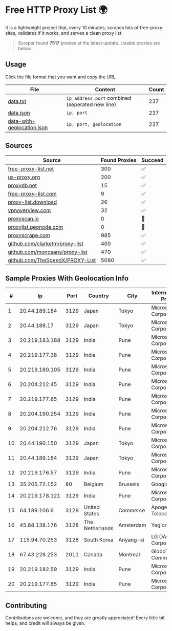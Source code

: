 
# Free HTTP Proxy List 🌍

It is a lightweight project that, every 10 minutes, scrapes lots of free-proxy sites, validates if it works, and serves a clean proxy list.


> Scraper found **7517** proxies at the latest update. Usable proxies are below.

## Usage

Click the file format that you want and copy the URL.


|File|Content|Count|
|----|-------|-----|
|[data.txt](https://raw.githubusercontent.com/themiralay/Proxy-List-World/master/data.txt)|`ip_address:port` combined (seperated new line)|237|
|[data.json](https://raw.githubusercontent.com/themiralay/Proxy-List-World/master/data.json)|`ip, port`|237|
|[data-with-geolocation.json](https://raw.githubusercontent.com/themiralay/Proxy-List-World/master/data-with-geolocation.json)|`ip, port, geolocation`|237|

## Sources

|Source|Found Proxies|Succeed|
|------|-------------|-------|
|[free-proxy-list.net](https://free-proxy-list.net)|300|✅|
|[us-proxy.org](https://www.us-proxy.org)|200|✅|
|[proxydb.net](http://proxydb.net)|15|✅|
|[free-proxy-list.com](https://free-proxy-list.com/?page=&port=&type%5B%5D=http&type%5B%5D=https&up_time=0&search=Search)|9|✅|
|[proxy-list.download](https://www.proxy-list.download/HTTP)|26|✅|
|[vpnoverview.com](https://vpnoverview.com/privacy/anonymous-browsing/free-proxy-servers)|32|✅|
|[proxyscan.io](https://www.proxyscan.io)|0|🚫|
|[proxylist.geonode.com](https://proxylist.geonode.com/api/proxy-list?limit=300&page=1&sort_by=lastChecked&sort_type=desc&protocols=http,https)|0|🚫|
|[proxyscrape.com](https://api.proxyscrape.com/v2/?request=displayproxies&protocol=http&timeout=10000&country=all&ssl=all&anonymity=all)|985|✅|
|[github.com/clarketm/proxy-list](https://raw.githubusercontent.com/clarketm/proxy-list/master/proxy-list-raw.txt)|400|✅|
|[github.com/monosans/proxy-list](https://raw.githubusercontent.com/monosans/proxy-list/main/proxies/http.txt)|470|✅|
|[github.com/TheSpeedX/PROXY-List](https://raw.githubusercontent.com/TheSpeedX/PROXY-List/master/http.txt)|5080|✅|


## Sample Proxies With Geolocation Info

|#|Ip|Port|Country|City|Internet Service Provider|
|-|--|----|-------|----|-------------------------|
|1|20.44.189.184|3129|Japan|Tokyo|Microsoft Corporation|
|2|20.44.188.17|3129|Japan|Tokyo|Microsoft Corporation|
|3|20.219.183.188|3129|India|Pune|Microsoft Corporation|
|4|20.219.177.38|3129|India|Pune|Microsoft Corporation|
|5|20.219.180.105|3129|India|Pune|Microsoft Corporation|
|6|20.204.212.45|3129|India|Pune|Microsoft Corporation|
|7|20.219.177.85|3129|India|Pune|Microsoft Corporation|
|8|20.204.190.254|3129|India|Pune|Microsoft Corporation|
|9|20.204.212.76|3129|India|Pune|Microsoft Corporation|
|10|20.44.190.150|3129|Japan|Tokyo|Microsoft Corporation|
|11|20.44.189.184|3129|Japan|Tokyo|Microsoft Corporation|
|12|20.219.176.57|3129|India|Pune|Microsoft Corporation|
|13|35.205.72.152|80|Belgium|Brussels|Google LLC|
|14|20.219.178.121|3129|India|Pune|Microsoft Corporation|
|15|64.189.106.6|3129|United States|Commerce|Apogee Telecom Inc.|
|16|45.88.138.176|3128|The Netherlands|Amsterdam|Yaglom Labs Ltd|
|17|115.94.70.253|3128|South Korea|Anyang-si|LG DACOM Corporation|
|18|67.43.228.253|2011|Canada|Montreal|GloboTech Communications|
|19|20.219.182.59|3129|India|Pune|Microsoft Corporation|
|20|20.219.177.85|3129|India|Pune|Microsoft Corporation|



## Contributing

Contributions are welcome, and they are greatly appreciated! Every
little bit helps, and credit will always be given.

